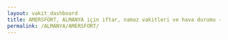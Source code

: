 ```yaml
---
layout: vakit_dashboard
title: AMERSFORT, ALMANYA için iftar, namaz vakitleri ve hava durumu - ilçe/eyalet seç
permalink: /ALMANYA/AMERSFORT/
---
```


<script type="text/javascript">
  var GLOBAL_COUNTRY = 'ALMANYA';
  var GLOBAL_CITY = 'AMERSFORT';
  var GLOBAL_STATE = '';
  var lat = 72;
  var lon = 21;
</script>
